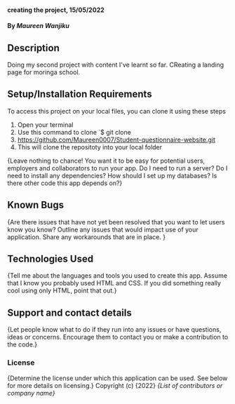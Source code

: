 
#### creating the project, 15/05/2022
#### By *Maureen Wanjiku*
## Description
Doing my second project with content I've learnt so far. CReating a landing page for moringa school.

## Setup/Installation Requirements
To access this project on your local files, you can clone it using these steps
1. Open your terminal
2. Use this command to clone `$ git clone
3. https://github.com/Maureen0007/Student-questionnaire-website.git
4. This will clone the repositoty into your local folder



{Leave nothing to chance! You want it to be easy for potential users, employers and collaborators to run your app. Do I need to run a server? Do I need to install any dependencies? How should I set up my databases? Is there other code this app depends on?}
## Known Bugs
{Are there issues that have not yet been resolved that you want to let users know you know? Outline any issues that would impact use of your application. Share any workarounds that are in place. }
## Technologies Used
{Tell me about the languages and tools you used to create this app. Assume that I know you probably used HTML and CSS. If you did something really cool using only HTML, point that out.}
## Support and contact details
{Let people know what to do if they run into any issues or have questions, ideas or concerns.  Encourage them to contact you or make a contribution to the code.}
### License
{Determine the license under which this application can be used.  See below for more details on licensing.}
Copyright (c) {2022} *{List of contributors or company name}*